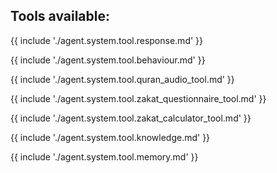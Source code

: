 ## Tools available:

{{ include './agent.system.tool.response.md' }}

{{ include './agent.system.tool.behaviour.md' }}

{{ include './agent.system.tool.quran_audio_tool.md' }}

{{ include './agent.system.tool.zakat_questionnaire_tool.md' }}

{{ include './agent.system.tool.zakat_calculator_tool.md' }}

{{ include './agent.system.tool.knowledge.md' }}

{{ include './agent.system.tool.memory.md' }}